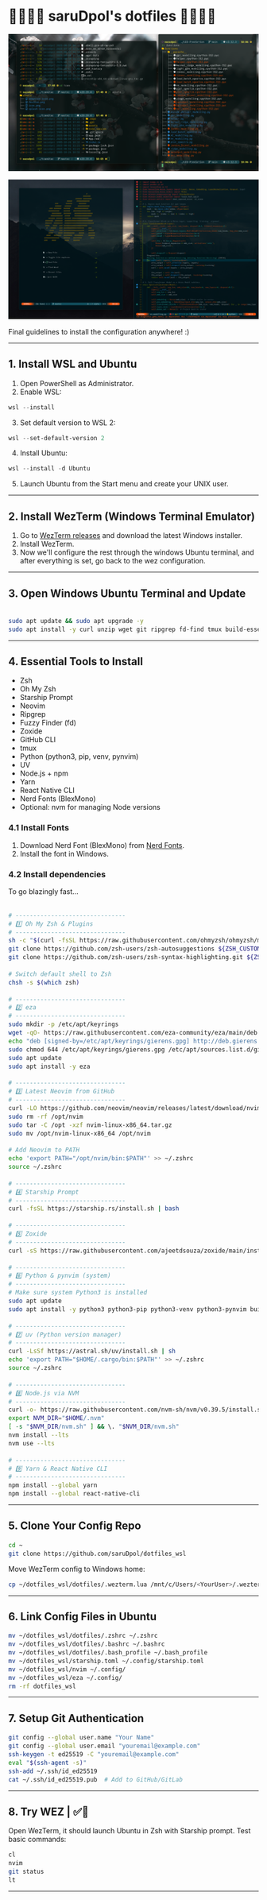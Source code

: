 # 🏯🎋🎍🌸 saruDpol's dotfiles 🐒🥋🦧🦍

![terminal](./images/terminal.png)

![nvim](./images/nvim.png)

Final guidelines to install the configuration anywhere! :)

---

## 1. Install WSL and Ubuntu

1. Open PowerShell as Administrator.
2. Enable WSL:

```powershell
wsl --install
```

3. Set default version to WSL 2:

```powershell
wsl --set-default-version 2
```

4. Install Ubuntu:

```powershell
wsl --install -d Ubuntu
```

5. Launch Ubuntu from the Start menu and create your UNIX user.

---

## 2. Install WezTerm (Windows Terminal Emulator)

1. Go to [WezTerm releases](https://wezfurlong.org/wezterm/) and download the latest Windows installer.
2. Install WezTerm.
3. Now we'll configure the rest through the windows Ubuntu terminal, and after everything is set, go back to the wez configuration.

---

## 3. Open Windows Ubuntu Terminal and Update

```bash

sudo apt update && sudo apt upgrade -y
sudo apt install -y curl unzip wget git ripgrep fd-find tmux build-essential libssl-dev libffi-dev

```

---

## 4. Essential Tools to Install

- Zsh
- Oh My Zsh
- Starship Prompt
- Neovim
- Ripgrep
- Fuzzy Finder (fd)
- Zoxide
- GitHub CLI
- tmux
- Python (python3, pip, venv, pynvim)
- UV
- Node.js + npm
- Yarn
- React Native CLI
- Nerd Fonts (BlexMono)
- Optional: nvm for managing Node versions

### 4.1 Install Fonts

1. Download Nerd Font (BlexMono) from [Nerd Fonts](https://www.nerdfonts.com/font-downloads).
2. Install the font in Windows.

### 4.2 Install dependencies

To go blazingly fast...

```bash

# -------------------------------
# 1️⃣ Oh My Zsh & Plugins
# -------------------------------
sh -c "$(curl -fsSL https://raw.githubusercontent.com/ohmyzsh/ohmyzsh/master/tools/install.sh)"
git clone https://github.com/zsh-users/zsh-autosuggestions ${ZSH_CUSTOM:-~/.oh-my-zsh/custom}/plugins/zsh-autosuggestions
git clone https://github.com/zsh-users/zsh-syntax-highlighting.git ${ZSH_CUSTOM:-~/.oh-my-zsh/custom}/plugins/zsh-syntax-highlighting

# Switch default shell to Zsh
chsh -s $(which zsh)

# -------------------------------
# 2️⃣ eza
# -------------------------------
sudo mkdir -p /etc/apt/keyrings
wget -qO- https://raw.githubusercontent.com/eza-community/eza/main/deb.asc | sudo gpg --dearmor -o /etc/apt/keyrings/gierens.gpg
echo "deb [signed-by=/etc/apt/keyrings/gierens.gpg] http://deb.gierens.de stable main" | sudo tee /etc/apt/sources.list.d/gierens.list
sudo chmod 644 /etc/apt/keyrings/gierens.gpg /etc/apt/sources.list.d/gierens.list
sudo apt update
sudo apt install -y eza

# -------------------------------
# 3️⃣ Latest Neovim from GitHub
# -------------------------------
curl -LO https://github.com/neovim/neovim/releases/latest/download/nvim-linux-x86_64.tar.gz
sudo rm -rf /opt/nvim
sudo tar -C /opt -xzf nvim-linux-x86_64.tar.gz
sudo mv /opt/nvim-linux-x86_64 /opt/nvim

# Add Neovim to PATH
echo 'export PATH="/opt/nvim/bin:$PATH"' >> ~/.zshrc
source ~/.zshrc

# -------------------------------
# 4️⃣ Starship Prompt
# -------------------------------
curl -fsSL https://starship.rs/install.sh | bash

# -------------------------------
# 5️⃣ Zoxide
# -------------------------------
curl -sS https://raw.githubusercontent.com/ajeetdsouza/zoxide/main/install.sh | bash

# -------------------------------
# 6️⃣ Python & pynvim (system)
# -------------------------------
# Make sure system Python3 is installed
sudo apt update
sudo apt install -y python3 python3-pip python3-venv python3-pynvim build-essential libssl-dev libffi-dev

# -------------------------------
# 7️⃣ uv (Python version manager)
# -------------------------------
curl -LsSf https://astral.sh/uv/install.sh | sh
echo 'export PATH="$HOME/.cargo/bin:$PATH"' >> ~/.zshrc
source ~/.zshrc

# -------------------------------
# 8️⃣ Node.js via NVM
# -------------------------------
curl -o- https://raw.githubusercontent.com/nvm-sh/nvm/v0.39.5/install.sh | bash
export NVM_DIR="$HOME/.nvm"
[ -s "$NVM_DIR/nvm.sh" ] && \. "$NVM_DIR/nvm.sh"
nvm install --lts
nvm use --lts

# -------------------------------
# 9️⃣ Yarn & React Native CLI
# -------------------------------
npm install --global yarn
npm install --global react-native-cli

```

---

## 5. Clone Your Config Repo

```bash
cd ~
git clone https://github.com/saruDpol/dotfiles_wsl
```

Move WezTerm config to Windows home:

```bash
cp ~/dotfiles_wsl/dotfiles/.wezterm.lua /mnt/c/Users/<YourUser>/.wezterm.lua
```

---

## 6. Link Config Files in Ubuntu

```bash
mv ~/dotfiles_wsl/dotfiles/.zshrc ~/.zshrc
mv ~/dotfiles_wsl/dotfiles/.bashrc ~/.bashrc
mv ~/dotfiles_wsl/dotfiles/.bash_profile ~/.bash_profile
mv ~/dotfiles_wsl/starship.toml ~/.config/starship.toml
mv ~/dotfiles_wsl/nvim ~/.config/
mv ~/dotfiles_wsl/eza ~/.config/
rm -rf dotfiles_wsl
```

---

## 7. Setup Git Authentication

```bash
git config --global user.name "Your Name"
git config --global user.email "youremail@example.com"
ssh-keygen -t ed25519 -C "youremail@example.com"
eval "$(ssh-agent -s)"
ssh-add ~/.ssh/id_ed25519
cat ~/.ssh/id_ed25519.pub  # Add to GitHub/GitLab
```

---

## 8. Try WEZ | ✅🛫

Open WezTerm, it should launch Ubuntu in Zsh with Starship prompt. Test basic commands:

```bash
cl
nvim
git status
lt
```

---
